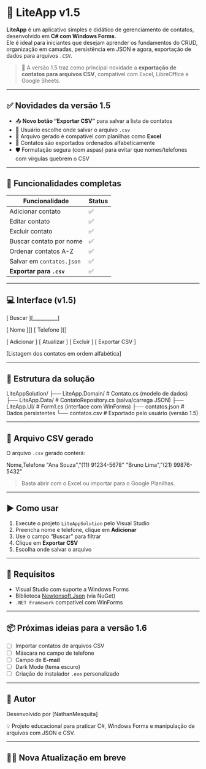 # 📇 LiteApp v1.5

**LiteApp** é um aplicativo simples e didático de gerenciamento de contatos, desenvolvido em **C# com Windows Forms**.  
Ele é ideal para iniciantes que desejam aprender os fundamentos do CRUD, organização em camadas, persistência em JSON e agora, exportação de dados para arquivos `.CSV`.

> 🚀 A versão 1.5 traz como principal novidade a **exportação de contatos para arquivos CSV**, compatível com Excel, LibreOffice e Google Sheets.

---

## ✅ Novidades da versão 1.5

- 📤 **Novo botão “Exportar CSV”** para salvar a lista de contatos
- 📂 Usuário escolhe onde salvar o arquivo `.csv`
- 🧾 Arquivo gerado é compatível com planilhas como **Excel**
- 🔡 Contatos são exportados ordenados alfabeticamente
- 🛡️ Formatação segura (com aspas) para evitar que nomes/telefones com vírgulas quebrem o CSV

---

## 🧩 Funcionalidades completas

| Funcionalidade              | Status |
|-----------------------------|--------|
| Adicionar contato           | ✅     |
| Editar contato              | ✅     |
| Excluir contato             | ✅     |
| Buscar contato por nome     | ✅     |
| Ordenar contatos A-Z        | ✅     |
| Salvar em `contatos.json`   | ✅     |
| **Exportar para `.csv`**    | ✅     |

---

## 💻 Interface (v1.5)

[ Buscar ][__________]

[ Nome ][]
[ Telefone ][]

[ Adicionar ] [ Atualizar ] [ Excluir ] [ Exportar CSV ]

[Listagem dos contatos em ordem alfabética]

---

## 📁 Estrutura da solução

LiteAppSolution/
├── LiteApp.Domain/ # Contato.cs (modelo de dados)
├── LiteApp.Data/ # ContatoRepository.cs (salva/carrega JSON)
├── LiteApp.UI/ # Form1.cs (interface com WinForms)
├── contatos.json # Dados persistentes
└── contatos.csv # Exportado pelo usuário (versão 1.5)

---

## 💾 Arquivo CSV gerado

O arquivo `.csv` gerado conterá:

Nome,Telefone
"Ana Souza","(11) 91234-5678"
"Bruno Lima","(21) 99876-5432"

> Basta abrir com o Excel ou importar para o Google Planilhas.

---

## ▶️ Como usar

1. Execute o projeto `LiteAppSolution` pelo Visual Studio
2. Preencha nome e telefone, clique em **Adicionar**
3. Use o campo “Buscar” para filtrar
4. Clique em **Exportar CSV**
5. Escolha onde salvar o arquivo

---

## 🧠 Requisitos

- Visual Studio com suporte a Windows Forms
- Biblioteca [Newtonsoft.Json](https://www.nuget.org/packages/Newtonsoft.Json) (via NuGet)
- `.NET Framework` compatível com WinForms

---

## 📦 Próximas ideias para a versão 1.6

- [ ] Importar contatos de arquivos CSV
- [ ] Máscara no campo de telefone
- [ ] Campo de **E-mail**
- [ ] Dark Mode (tema escuro)
- [ ] Criação de instalador `.exe` personalizado

---

## 👤 Autor

Desenvolvido por [NathanMesquita]  
 
💡 Projeto educacional para praticar C#, Windows Forms e manipulação de arquivos com JSON e CSV.

---

## 👩‍💻 Nova Atualização em breve

